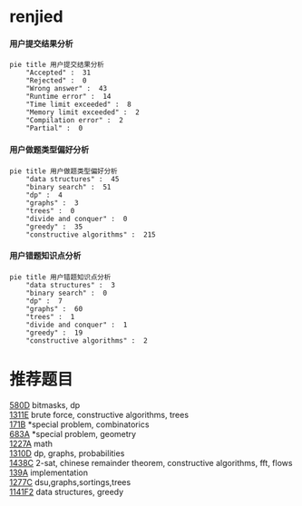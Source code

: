 # renjied

<!-- tabs:start -->



#### **用户提交结果分析**

```mermaid
pie title 用户提交结果分析
    "Accepted" :  31
    "Rejected" :  0
    "Wrong answer" :  43
    "Runtime error" :  14
    "Time limit exceeded" :  8
    "Memory limit exceeded" :  2
    "Compilation error" :  2
    "Partial" :  0
```

#### **用户做题类型偏好分析**

```mermaid
pie title 用户做题类型偏好分析
    "data structures" :  45
    "binary search" :  51
    "dp" :  4
    "graphs" :  3
    "trees" :  0
    "divide and conquer" :  0
    "greedy" :  35
    "constructive algorithms" :  215
```
#### **用户错题知识点分析**

```mermaid
pie title 用户错题知识点分析
    "data structures" :  3
    "binary search" :  0
    "dp" :  7
    "graphs" :  60
    "trees" :  1
    "divide and conquer" :  1
    "greedy" :  19
    "constructive algorithms" :  2
```



<!-- tabs:end -->
# 推荐题目
[580D](https://codeforces.com/contest/580/problem/D)		bitmasks,
                        dp		  
[1311E](https://codeforces.com/contest/1311/problem/E)		brute force,
                        constructive algorithms,
                        trees		  
[171B](https://codeforces.com/contest/171/problem/B)		*special problem,
                        combinatorics		  
[683A](https://codeforces.com/contest/683/problem/A)		*special problem,
                        geometry		  
[1227A](https://codeforces.com/contest/1227/problem/A)		math		  
[1310D](https://codeforces.com/contest/1310/problem/D)		dp,
                        graphs,
                        probabilities		  
[1438C](https://codeforces.com/contest/1438/problem/C)		2-sat,
                        chinese remainder theorem,
                        constructive algorithms,
                        fft,
                        flows		  
[139A](https://codeforces.com/contest/139/problem/A)		implementation		  
[1277C](https://codeforces.com/contest/1277/problem/C)		dsu,graphs,sortings,trees		  
[1141F2](https://codeforces.com/contest/1141F/problem/2)		data structures,
                        greedy		  
